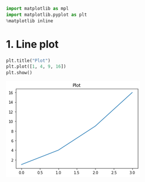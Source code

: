 

```python
import matplotlib as mpl
import matplotlib.pyplot as plt
%matplotlib inline
```

# 1. Line plot


```python
plt.title("Plot")
plt.plot([1, 4, 9, 16])
plt.show()
```


![png](images/vis_files/vis_2_0.png)



```python

```
